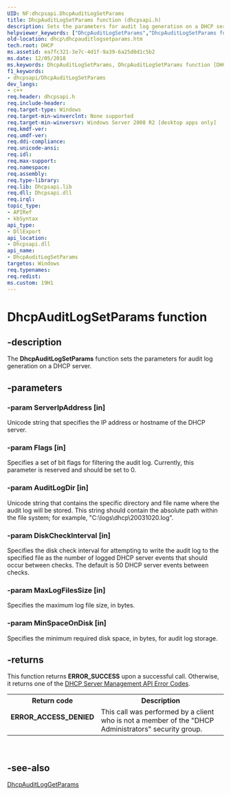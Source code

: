 ```yaml
---
UID: NF:dhcpsapi.DhcpAuditLogSetParams
title: DhcpAuditLogSetParams function (dhcpsapi.h)
description: Sets the parameters for audit log generation on a DHCP server.helpviewer_keywords: ["DhcpAuditLogSetParams","DhcpAuditLogSetParams function [DHCP]","dhcp.dhcpauditlogsetparams","dhcpsapi/DhcpAuditLogSetParams"]
old-location: dhcp\dhcpauditlogsetparams.htm
tech.root: DHCP
ms.assetid: ea7fc321-3e7c-4d1f-9a39-6a25d0d1c5b2
ms.date: 12/05/2018
ms.keywords: DhcpAuditLogSetParams, DhcpAuditLogSetParams function [DHCP], dhcp.dhcpauditlogsetparams, dhcpsapi/DhcpAuditLogSetParams
f1_keywords:
- dhcpsapi/DhcpAuditLogSetParams
dev_langs:
- c++
req.header: dhcpsapi.h
req.include-header: 
req.target-type: Windows
req.target-min-winverclnt: None supported
req.target-min-winversvr: Windows Server 2008 R2 [desktop apps only]
req.kmdf-ver: 
req.umdf-ver: 
req.ddi-compliance: 
req.unicode-ansi: 
req.idl: 
req.max-support: 
req.namespace: 
req.assembly: 
req.type-library: 
req.lib: Dhcpsapi.lib
req.dll: Dhcpsapi.dll
req.irql: 
topic_type:
- APIRef
- kbSyntax
api_type:
- DllExport
api_location:
- Dhcpsapi.dll
api_name:
- DhcpAuditLogSetParams
targetos: Windows
req.typenames: 
req.redist: 
ms.custom: 19H1
---
```


# DhcpAuditLogSetParams function


## -description


The <b>DhcpAuditLogSetParams</b> function sets the parameters for audit log generation on a DHCP server.


## -parameters




### -param ServerIpAddress [in]

Unicode string that specifies the IP address or hostname of the DHCP server.


### -param Flags [in]

Specifies a set of bit flags for filtering the audit log. Currently, this parameter is reserved and should be set to 0.


### -param AuditLogDir [in]

Unicode string that contains the specific directory and file name  where the audit log will be stored. This string should contain the absolute path within the file system; for example, "C:\logs\dhcp\20031020.log".


### -param DiskCheckInterval [in]

Specifies the disk check interval for attempting to write the audit log to the specified file as the number of logged DHCP server events that should occur between checks. The default is 50 DHCP server events between checks.


### -param MaxLogFilesSize [in]

Specifies the maximum log file size, in bytes.


### -param MinSpaceOnDisk [in]

Specifies the minimum required disk space, in bytes, for  audit log storage.


## -returns



This function returns <b>ERROR_SUCCESS</b> upon a successful call. Otherwise, it returns one of the <a href="https://docs.microsoft.com/previous-versions/windows/desktop/dhcp/dhcp-server-management-api-error-codes">DHCP Server Management API Error Codes</a>.

<table>
<tr>
<th>Return code</th>
<th>Description</th>
</tr>
<tr>
<td width="40%">
<dl>
<dt><b>ERROR_ACCESS_DENIED</b></dt>
</dl>
</td>
<td width="60%">
This call was performed by a client who is not a member of the "DHCP Administrators" security group.

</td>
</tr>
</table>
 




## -see-also




<a href="https://docs.microsoft.com/previous-versions/windows/desktop/api/dhcpsapi/nf-dhcpsapi-dhcpauditloggetparams">DhcpAuditLogGetParams</a>
 

 

